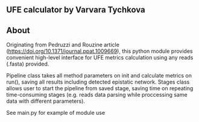 ## UFE calculator by Varvara Tychkova

## About

Originating from Pedruzzi and Rouzine article (https://doi.org/10.1371/journal.ppat.1009669), this python module provides convenient high-level interface for UFE metrics calculation using any reads (.fasta) provided.

Pipeline class takes all method parameters on init and calculate metrics on run(), saving all results including detected epistatic network.
Stages class allows user to start the pipeline from saved stage, saving time on repeating time-consuming stages (e.g. reads data parsing while proccessing same data with different parameters).

See main.py for example of module use
